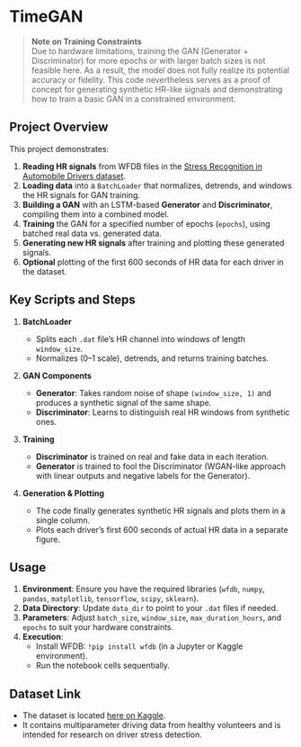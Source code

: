 # TimeGAN
> **Note on Training Constraints**  
> Due to hardware limitations, training the GAN (Generator + Discriminator) for more epochs or with larger batch sizes is not feasible here. As a result, the model does not fully realize its potential accuracy or fidelity. This code nevertheless serves as a proof of concept for generating synthetic HR-like signals and demonstrating how to train a basic GAN in a constrained environment.

## Project Overview

This project demonstrates:
1. **Reading HR signals** from WFDB files in the [Stress Recognition in Automobile Drivers dataset](#dataset-link).
2. **Loading data** into a `BatchLoader` that normalizes, detrends, and windows the HR signals for GAN training.
3. **Building a GAN** with an LSTM-based **Generator** and **Discriminator**, compiling them into a combined model.
4. **Training** the GAN for a specified number of epochs (`epochs`), using batched real data vs. generated data.
5. **Generating new HR signals** after training and plotting these generated signals.
6. **Optional** plotting of the first 600 seconds of HR data for each driver in the dataset.

## Key Scripts and Steps

1. **BatchLoader**  
   - Splits each `.dat` file’s HR channel into windows of length `window_size`.
   - Normalizes (0–1 scale), detrends, and returns training batches.

2. **GAN Components**  
   - **Generator**: Takes random noise of shape `(window_size, 1)` and produces a synthetic signal of the same shape.  
   - **Discriminator**: Learns to distinguish real HR windows from synthetic ones.

3. **Training**  
   - **Discriminator** is trained on real and fake data in each iteration.  
   - **Generator** is trained to fool the Discriminator (WGAN-like approach with linear outputs and negative labels for the Generator).

4. **Generation & Plotting**  
   - The code finally generates synthetic HR signals and plots them in a single column.  
   - Plots each driver’s first 600 seconds of actual HR data in a separate figure.

## Usage

1. **Environment**: Ensure you have the required libraries (`wfdb`, `numpy`, `pandas`, `matplotlib`, `tensorflow`, `scipy`, `sklearn`).  
2. **Data Directory**: Update `data_dir` to point to your `.dat` files if needed.  
3. **Parameters**: Adjust `batch_size`, `window_size`, `max_duration_hours`, and `epochs` to suit your hardware constraints.  
4. **Execution**:  
   - Install WFDB: `!pip install wfdb` (in a Jupyter or Kaggle environment).  
   - Run the notebook cells sequentially.  

## Dataset Link

- The dataset is located [here on Kaggle](https://www.kaggle.com/datasets/bjoernjostein/stress-recognition-in-automobile-drivers).  
- It contains multiparameter driving data from healthy volunteers and is intended for research on driver stress detection.

